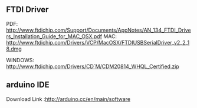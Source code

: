 ## FTDI Driver
PDF: <http://www.ftdichip.com/Support/Documents/AppNotes/AN_134_FTDI_Drivers_Installation_Guide_for_MAC_OSX.pdf>
MAC: <http://www.ftdichip.com/Drivers/VCP/MacOSX/FTDIUSBSerialDriver_v2_2_18.dmg>

WINDOWS: 
<http://www.ftdichip.com/Drivers/CD`M/CDM20814_WHQL_Certified.zip>


## arduino IDE

Download Link :<http://arduino.cc/en/main/software>





